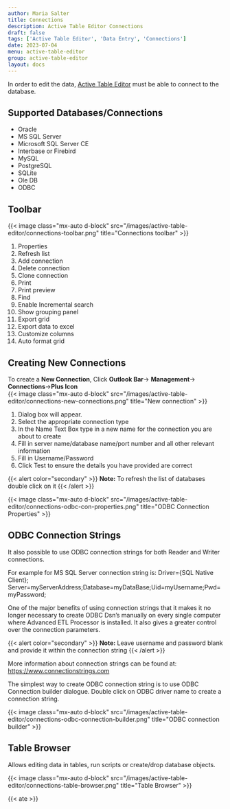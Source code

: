 ```yaml
---
author: Maria Salter
title: Connections
description: Active Table Editor Connections
draft: false
tags: ['Active Table Editor', 'Data Entry', 'Connections']
date: 2023-07-04
menu: active-table-editor
group: active-table-editor
layout: docs
---
```


In order to edit the data, [Active Table Editor](https://www.etl-tools.com/active-table-editor/overview.html) must be able to connect to the database.

## Supported Databases/Connections

- Oracle
- MS SQL Server
- Microsoft SQL Server CE
- Interbase or Firebird
- MySQL
- PostgreSQL
- SQLite
- Ole DB
- ODBC

## Toolbar

{{< image class="mx-auto d-block"  src="/images/active-table-editor/connections-toolbar.png" title="Connections toolbar" >}}

1. Properties
1. Refresh list
1. Add connection
1. Delete connection
1. Clone connection
1. Print
1. Print preview
1. Find
1. Enable Incremental search
1. Show grouping panel
1. Export grid
1. Export data to excel
1. Customize columns
1. Auto format grid

## Creating New Connections

To create a **New Connection**, Click **Outlook Bar**-> **Management**-> **Connections**->**Plus Icon**
\
{{< image class="mx-auto d-block"  src="/images/active-table-editor/connections-new-connections.png" title="New connection" >}}

1. Dialog box will appear.
2. Select the appropriate connection type
3. In the Name Text Box type in a new name for the connection you are about to create
4. Fill in server name/database name/port number and all other relevant information
5. Fill in Username/Password
6. Click Test to ensure the details you have provided are correct

{{< alert color="secondary" >}}
**Note:** To refresh the list of databases double click on it
{{< /alert >}}

{{< image class="mx-auto d-block"  src="/images/active-table-editor/connections-odbc-con-properties.png" title="ODBC Connection Properties" >}}

## ODBC Connection Strings

It also possible to use ODBC connection strings for both Reader and Writer connections.

For example for MS SQL Server connection string is:
Driver={SQL Native Client};
Server=myServerAddress;Database=myDataBase;Uid=myUsername;Pwd=myPassword;

One of the major benefits of using connection strings that it makes it no longer necessary to create ODBC Dsn’s manually on every single computer where Advanced ETL Processor is installed. It also gives a greater control over the connection parameters.

{{< alert color="secondary" >}}
**Note:** Leave username and password blank and provide it within the connection string
{{< /alert >}}

More information about connection strings can be found at: https://www.connectionstrings.com

The simplest way to create ODBC connection string is to use ODBC Connection builder dialogue. Double click on ODBC driver name to create a connection string.

{{< image class="mx-auto d-block"  src="/images/active-table-editor/connections-odbc-connection-builder.png" title="ODBC connection builder" >}}

## Table Browser

Allows editing data in tables, run scripts or create/drop database objects.

{{< image class="mx-auto d-block"  src="/images/active-table-editor/connections-table-browser.png" title="Table Browser" >}}

{{< ate >}}
